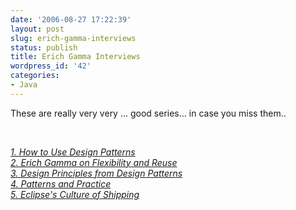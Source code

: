 ```yaml
---
date: '2006-08-27 17:22:39'
layout: post
slug: erich-gamma-interviews
status: publish
title: Erich Gamma Interviews
wordpress_id: '42'
categories:
- Java
---
```


These are really very very ... good series... in case you miss them..




 




[_1. How to Use Design Patterns_](http://www.artima.com/lejava/articles/gammadp.html)  
[_2. Erich Gamma on Flexibility and Reuse_](http://www.artima.com/lejava/articles/reuse.html)  
[_3. Design Principles from Design Patterns_](http://www.artima.com/lejava/articles/designprinciples.html)  
[_4. Patterns and Practice_](http://www.artima.com/lejava/articles/patterns_practice.html)  
[_5. Eclipse's Culture of Shipping_](http://www.artima.com/lejava/articles/eclipse_culture.html)
